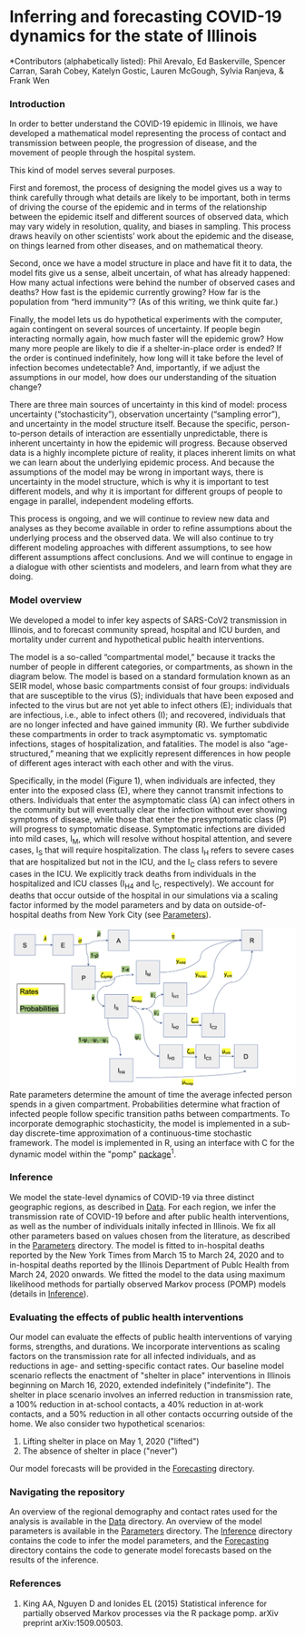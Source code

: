 # Inferring and forecasting COVID-19 dynamics for the state of Illinois

*Contributors (alphabetically listed): Phil Arevalo, Ed Baskerville, Spencer Carran, Sarah Cobey, Katelyn Gostic, Lauren McGough, Sylvia Ranjeva, & Frank Wen 

### Introduction 

In order to better understand the COVID-19 epidemic in Illinois, we have developed a mathematical model representing the process of contact and transmission between people, the progression of disease, and the movement of people through the hospital system.

This kind of model serves several purposes.

First and foremost, the process of designing the model gives us a way to think carefully through what details are likely to be important, both in terms of driving the course of the epidemic and in terms of the relationship between the epidemic itself and different sources of observed data, which may vary widely in resolution, quality, and biases in sampling.
This process draws heavily on other scientists’ work about the epidemic and the disease, on things learned from other diseases, and on mathematical theory.

Second, once we have a model structure in place and have fit it to data, the model fits give us a sense, albeit uncertain, of what has already happened: How many actual infections were behind the number of observed cases and deaths? How fast is the epidemic currently growing? How far is the population from “herd immunity”? (As of this writing, we think quite far.)

Finally, the model lets us do hypothetical experiments with the computer, again contingent on several sources of uncertainty.
If people begin interacting normally again, how much faster will the epidemic grow?
How many more people are likely to die if a shelter-in-place order is ended?
If the order is continued indefinitely, how long will it take before the level of infection becomes undetectable?
And, importantly, if we adjust the assumptions in our model, how does our understanding of the situation change?

There are three main sources of uncertainty in this kind of model: process uncertainty (“stochasticity”), observation uncertainty (“sampling error”), and uncertainty in the model structure itself.
Because the specific, person-to-person details of interaction are essentially unpredictable, there is inherent uncertainty in how the epidemic will progress.
Because observed data is a highly incomplete picture of reality, it places inherent limits on what we can learn about the underlying epidemic process.
And because the assumptions of the model may be wrong in important ways, there is uncertainty in the model structure, which is why it is important to test different models, and why it is important for different groups of people to engage in parallel, independent modeling efforts.

This process is ongoing, and we will continue to review new data and analyses as they become available in order to refine assumptions about the underlying process and the observed data.
We will also continue to try different modeling approaches with different assumptions, to see how different assumptions affect conclusions.
And we will continue to engage in a dialogue with other scientists and modelers, and learn from what they are doing.

### Model overview

We developed a model to infer key aspects of SARS-CoV2 transmission in Illinois, and to forecast community spread, hospital and ICU burden, and mortality under current and hypothetical public health interventions. 

The model is a so-called “compartmental model,” because it tracks the number of people in different categories, or compartments, as shown in the diagram below.
The model is based on a standard formulation known as an SEIR model, whose basic compartments consist of four groups: individuals that are susceptible to the virus (S); individuals that have been exposed and infected to the virus but are not yet able to infect others (E); individuals that are infectious, i.e., able to infect others (I); and recovered, individuals that are no longer infected and have gained immunity (R).
We further subdivide these compartments in order to track asymptomatic vs. symptomatic infections, stages of hospitalization, and fatalities.
The model is also “age-structured,” meaning that we explicitly represent differences in how people of different ages interact with each other and with the virus.

Specifically, in the model (Figure 1), when individuals are infected, they enter into the exposed class (E), where they cannot transmit infections to others. Individuals that enter the asymptomatic class (A) can infect others in the community but will eventually clear the infection without ever showing symptoms of disease, while those that enter the presymptomatic class (P) will progress to symptomatic disease. Symptomatic infections are divided into mild cases, I<sub>M</sub>, which will resolve without hospital attention, and severe cases, I<sub>S</sub> that will require hospitalization. The class I<sub>H</sub> refers to severe cases that are hospitalized but not in the ICU, and the I<sub>C</sub> class refers to severe cases in the ICU. We explicitly track deaths from individuals in the hospitalized and ICU classes (I<sub>H4</sub> and I<sub>C</sub>, respectively). We account for deaths that occur outside of the hospital in our simulations via a scaling factor informed by the model parameters and by data on outside-of-hospital deaths from New York City (see [Parameters](./Parameters)).

![Figure 1](model_diagram.png)
Rate parameters determine the amount of time the average infected person spends in a given compartment. Probabilities determine what fraction of infected people follow specific transition paths between compartments.
To incorporate demographic stochasticity, the model is implemented in a sub-day discrete-time approximation of a continuous-time stochastic framework.
The model is implemented in R, using an interface with C for the dynamic model within the "pomp" [package](http://kingaa.github.io/pomp/install.html)<sup>1</sup>.

### Inference
We model the state-level dynamics of COVID-19 via three distinct geographic regions, as described in [Data](./Data). For each region, we infer the transmission rate of COVID-19 before and after public health interventions, as well as the number of individuals initally infected in Illinois. We fix all other parameters based on values chosen from the literature, as described in the [Parameters](./Parameters) directory. 
The model is fitted to in-hospital deaths reported by the New York Times from March 15 to March 24, 2020 and to in-hospital deaths reported by the Illinois Department of Publc Health from March 24, 2020 onwards. We fitted the model to the data using maximum likelihood methods for partially observed Markov process (POMP) models (details in [Inference](./Inference)).

### Evaluating the effects of public health interventions
Our model can evaluate the effects of public health interventions of varying forms, strengths, and durations. 
We incorporate interventions as scaling factors on the transmission rate for all infected individuals, and as reductions in  age- and setting-specific contact rates. Our baseline model scenario reflects the enactment of "shelter in place" interventions in Illinois beginning on March 16, 2020, extended indefinitely ("indefinite"). The shelter in place scenario involves an inferred reduction in transmission rate, a 100% reduction in at-school contacts, a 40% reduction in at-work contacts, and a 50% reduction in all other contacts occurring outside of the home. We also consider two hypothetical scenarios:

1. Lifting shelter in place on May 1, 2020 ("lifted")
2. The absence of shelter in place ("never")

Our model forecasts will be provided in the [Forecasting](./Forecasting) directory. 

### Navigating the repository 
An overview of the regional demography and contact rates used for the analysis is available in the [Data](./Data) directory. An overview of the model parameters is available in the [Parameters](./Parameters) directory. The [Inference](./Inference) directory contains the code to infer the model parameters, and the [Forecasting](./Forecasting) directory contains the code to generate model forecasts based on the results of the inference.
  
### References
1. King AA, Nguyen D and Ionides EL (2015) Statistical inference for partially observed Markov processes via the R package pomp. arXiv preprint arXiv:1509.00503.


